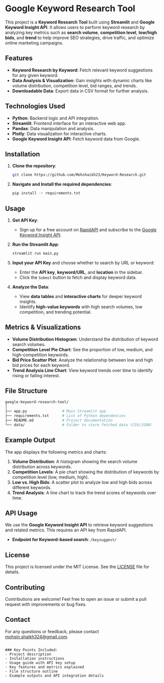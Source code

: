 # Google Keyword Research Tool

This project is a **Keyword Research Tool** built using **Streamlit** and **Google Keyword Insight API**. It allows users to perform keyword research by analyzing key metrics such as **search volume**, **competition level**, **low/high bids**, and **trend** to help improve SEO strategies, drive traffic, and optimize online marketing campaigns.


## Features

- **Keyword Research by Keyword**: Fetch relevant keyword suggestions for any given keyword.
- **Data Analysis & Visualization**: Gain insights with dynamic charts like volume distribution, competition level, bid ranges, and trends.
- **Downloadable Data**: Export data in CSV format for further analysis.
  
## Technologies Used

- **Python**: Backend logic and API integration.
- **Streamlit**: Frontend interface for an interactive web app.
- **Pandas**: Data manipulation and analysis.
- **Plotly**: Data visualization for interactive charts.
- **Google Keyword Insight API**: Fetch keyword data from Google.

## Installation

1. **Clone the repository**:
    ```bash
    git clone https://github.com/Mohshaikh23/Keyword-Research.git
    ```
2. **Navigate and Install the required dependencies**:
    ```bash
    pip install -r requirements.txt
    ```

## Usage

1. **Get API Key**:
   - Sign up for a free account on [RapidAPI](https://rapidapi.com/) and subscribe to the [Google Keyword Insight API](https://rapidapi.com/google-keyword-insight1).

2. **Run the Streamlit App**:
   ```bash
   streamlit run main.py
   ```

3. **Input your API Key** and choose whether to search by URL or keyword:
   - Enter the **API key**, **keyword/URL**, and **location** in the sidebar.
   - Click the `Submit` button to fetch and display keyword data.

4. **Analyze the Data**:
   - View **data tables** and **interactive charts** for deeper keyword insights.
   - Identify **high-value keywords** with high search volumes, low competition, and trending potential.
  
## Metrics & Visualizations

- **Volume Distribution Histogram**: Understand the distribution of keyword search volumes.
- **Competition Level Pie Chart**: See the proportion of low, medium, and high-competition keywords.
- **Bid Price Scatter Plot**: Analyze the relationship between low and high bid prices for each keyword.
- **Trend Analysis Line Chart**: View keyword trends over time to identify rising or falling interest.

## File Structure

```bash
google-keyword-research-tool/
│
├── app.py                # Main Streamlit app
├── requirements.txt      # List of Python dependencies
├── README.md             # Project documentation
└── data/                 # Folder to store fetched data (CSV/JSON)
```

## Example Output

The app displays the following metrics and charts:

1. **Volume Distribution**: A histogram showing the search volume distribution across keywords.
2. **Competition Levels**: A pie chart showing the distribution of keywords by competition level (low, medium, high).
3. **Low vs. High Bids**: A scatter plot to analyze low and high bids across different keywords.
4. **Trend Analysis**: A line chart to track the trend scores of keywords over time.

## API Usage

We use the **Google Keyword Insight API** to retrieve keyword suggestions and related metrics. This requires an API key from RapidAPI.

- **Endpoint for Keyword-based search**: `/keysuggest/`

## License

This project is licensed under the MIT License. See the [LICENSE](LICENSE) file for details.

## Contributing

Contributions are welcome! Feel free to open an issue or submit a pull request with improvements or bug fixes.

## Contact

For any questions or feedback, please contact mohsin.shaikh324@gmail.com.
```

### Key Points Included:
- Project description
- Installation instructions
- Usage guide with API key setup
- Key features and metrics explained
- File structure outline
- Example outputs and API integration details
